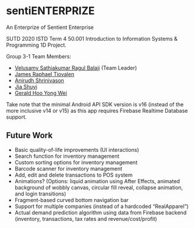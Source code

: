 # sentiENTERPRIZE
An Enterprize of Sentient Enterprise

SUTD 2020 ISTD Term 4 50.001 Introduction to Information Systems & Programming 1D Project.

Group 3-1 Team Members:

- [Velusamy Sathiakumar Ragul Balaji](https://github.com/ragulbalaji) (Team Leader)
- [James Raphael Tiovalen](https://github.com/jamestiotio)
- [Anirudh Shrinivason](https://github.com/Anirudh181001)
- [Jia Shuyi](https://github.com/shuyijia)
- [Gerald Hoo Yong Wei](https://github.com/geraldhyw)

Take note that the minimal Android API SDK version is v16 (instead of the more inclusive v14 or v15) as this app requires Firebase Realtime Database support.

## Future Work

- Basic quality-of-life improvements (UI interactions)
- Search function for inventory management
- Custom sorting options for inventory management
- Barcode scanner for inventory management
- Add, edit and delete transactions to POS system
- Animations? (Options: liquid animation using After Effects, animated background of wobbly canvas, circular fill reveal, collapse animation, and login transitions)
- Fragment-based curved bottom navigation bar
- Support for multiple companies (instead of a hardcoded “RealApparel”)
- Actual demand prediction algorithm using data from Firebase backend (inventory, transactions, tax rates and revenue/cost/profit)
